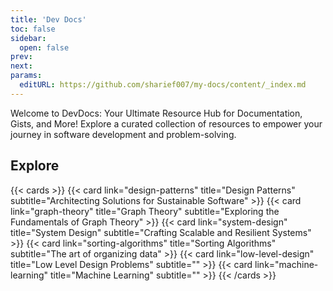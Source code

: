```yaml
---
title: 'Dev Docs'
toc: false
sidebar:
  open: false
prev: 
next:
params:
  editURL: https://github.com/sharief007/my-docs/content/_index.md
---
```


Welcome to DevDocs: Your Ultimate Resource Hub for Documentation, Gists, and More! Explore a curated collection of resources to empower your journey in software development and problem-solving. 

## Explore

{{< cards >}}
    {{< card link="design-patterns" title="Design Patterns" subtitle="Architecting Solutions for Sustainable Software" >}}
    {{< card link="graph-theory" title="Graph Theory" subtitle="Exploring the Fundamentals of Graph Theory" >}}
    {{< card link="system-design" title="System Design" subtitle="Crafting Scalable and Resilient Systems" >}}
    {{< card link="sorting-algorithms" title="Sorting Algorithms" subtitle="The art of organizing data" >}}
    {{< card link="low-level-design" title="Low Level Design Problems" subtitle="" >}}
    {{< card link="machine-learning" title="Machine Learning" subtitle="" >}}
{{< /cards >}}